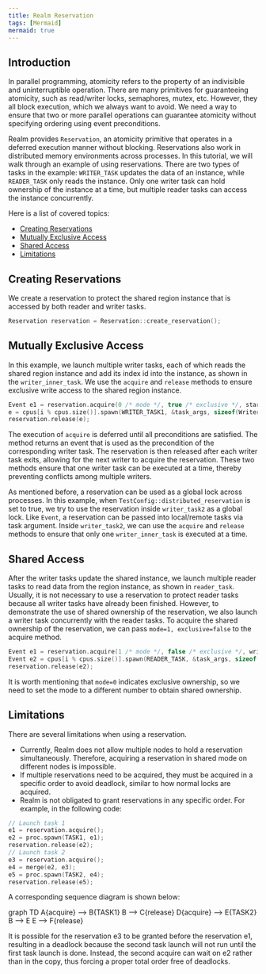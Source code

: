 ```yaml
---
title: Realm Reservation
tags: [Mermaid]
mermaid: true
---
```


## Introduction

In parallel programming, atomicity refers to the property of an indivisible and uninterruptible operation.
There are many primitives for guaranteeing atomicity, such as read/writer locks, 
semaphores, mutex, etc. However, they all block execution, which we always want to avoid.
We need a way to ensure that two or more parallel operations can 
guarantee atomicity without specifying ordering using event preconditions.

Realm provides `Reservation`, an atomicity primitive that operates in 
a deferred execution manner without blocking.
Reservations also work in distributed memory environments across processes.
In this tutorial, we will walk through an example of
using reservations. There are two types of tasks in the example:
`WRITER_TASK` updates the data of an instance, while
`READER_TASK` only reads the instance. Only one writer task can
hold ownership of the instance at a time, but multiple 
reader tasks can access the instance concurrently.

Here is a list of covered topics:

* [Creating Reservations](#creating-reservations)
* [Mutually Exclusive Access](#mutually-exclusive-access)
* [Shared Access](#shared-access)
* [Limitations](#limitations)

## Creating Reservations

We create a reservation to protect the shared region instance that is accessed
by both reader and writer tasks.

```c++
Reservation reservation = Reservation::create_reservation();
```

## Mutually Exclusive Access

In this example, we launch multiple writer tasks, each of which reads
the shared region instance and add its index id into the instance, as shown in the `writer_inner_task`.
We use the `acquire` and `release` methods to ensure exclusive write access to the shared region instance.
```c++
Event e1 = reservation.acquire(0 /* mode */, true /* exclusive */, start_event /* wait on */);
e = cpus[i % cpus.size()].spawn(WRITER_TASK1, &task_args, sizeof(WriterTaskArgs), e1);
reservation.release(e);
```
The execution of `acquire` is deferred until all preconditions are satisfied. 
The method returns an event that is used as the precondition
of the corresponding writer task. The reservation is then released after each writer task exits, allowing for the next writer to acquire the reservation.
These two methods ensure that one writer task can be executed at a time, 
thereby preventing conflicts among multiple writers.

As mentioned before, a reservation can be used as a global lock across processes.
In this example, when `TestConfig::distributed_reservation` is set to true, 
we try to use the reservation inside `writer_task2` as a global lock. 
Like `Event`, a reservation can be passed into local/remote tasks 
via task argument. Inside `writer_task2`, we can use the `acquire` 
and `release` methods to ensure that only one `writer_inner_task` is executed at a time.  

## Shared Access

After the writer tasks update the shared instance,
we launch multiple reader tasks to read data from the region instance, as shown in `reader_task`. 
Usually, it is not necessary to use a reservation to protect reader tasks
because all writer tasks have already been finished. However, to demonstrate the use of shared ownership 
of the reservation, we also launch a writer task concurrently with the reader tasks.
To acquire the shared ownership of the reservation, we can pass 
`mode=1, exclusive=false` to the acquire method.

```c++
Event e1 = reservation.acquire(1 /* mode */, false /* exclusive */, writer_event /* wait on */);
Event e2 = cpus[i % cpus.size()].spawn(READER_TASK, &task_args, sizeof(ReaderTaskArgs), e1);
reservation.release(e2);
``` 

It is worth mentioning that `mode=0` indicates exclusive ownership, 
so we need to set the mode to a different number to obtain shared ownership.

## Limitations

There are several limitations when using a reservation.

- Currently, Realm does not allow multiple nodes to hold a reservation 
  simultaneously. Therefore, acquiring a reservation in shared mode on different nodes is impossible.
- If multiple reservations need to be acquired, they must be acquired in 
  a specific order to avoid deadlock, similar to how normal locks are acquired.
- Realm is not obligated to grant reservations in any specific order. 
  For example, in the following code:

```c++
// Launch task 1
e1 = reservation.acquire();
e2 = proc.spawn(TASK1, e1);
reservation.release(e2);
// Launch task 2
e3 = reservation.acquire();
e4 = merge(e2, e3);
e5 = proc.spawn(TASK2, e4);
reservation.release(e5);
```

A corresponding sequence diagram is shown below:

<div class="mermaid">
    graph TD
    A{acquire} --> B{TASK1}
    B --> C{release}
    D{acquire} --> E{TASK2}
    B --> E
    E --> F{release}
</div>

It is possible for the reservation e3 to be granted before the reservation e1, 
resulting in a deadlock because the second task launch 
will not run until the first task launch is done. Instead, the second acquire can wait on e2 rather than in the copy, thus forcing a proper total order free of deadlocks.
